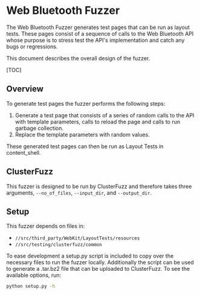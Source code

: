 # Web Bluetooth Fuzzer

The Web Bluetooth Fuzzer generates test pages that can be run as layout tests.
These pages consist of a sequence of calls to the Web Bluetooth API whose
purpose is to stress test the API's implementation and catch any bugs
or regressions.

This document describes the overall design of the fuzzer.

[TOC]

## Overview
To generate test pages the fuzzer performs the following steps:

1. Generate a test page that consists of a series of random calls to the API
   with template parameters, calls to reload the page and calls to run garbage
   collection.
2. Replace the template parameters with random values.

These generated test pages can then be run as Layout Tests in content_shell.

## ClusterFuzz
This fuzzer is designed to be run by ClusterFuzz and therefore takes three
arguments, `--no_of_files`, `--input_dir`, and `--output_dir`.

## Setup
This fuzzer depends on files in:
* `//src/third_party/WebKit/LayoutTests/resources`
* `//src/testing/clusterfuzz/common`

To ease development a setup.py script is included to copy over the necessary
files to run the fuzzer locally. Additionally the script can be used to generate
a .tar.bz2 file that can be uploaded to ClusterFuzz. To see the available
options, run:
```sh
python setup.py -h
```
